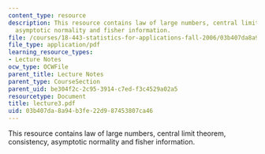 ```yaml
---
content_type: resource
description: This resource contains law of large numbers, central limit theorem, consistency,
  asymptotic normality and fisher information.
file: /courses/18-443-statistics-for-applications-fall-2006/03b407da8a94b3fe22d987453807ca46_lecture3.pdf
file_type: application/pdf
learning_resource_types:
- Lecture Notes
ocw_type: OCWFile
parent_title: Lecture Notes
parent_type: CourseSection
parent_uid: be304f2c-2c95-3914-c7ed-f3c4529a02a5
resourcetype: Document
title: lecture3.pdf
uid: 03b407da-8a94-b3fe-22d9-87453807ca46
---
```

This resource contains law of large numbers, central limit theorem, consistency, asymptotic normality and fisher information.

